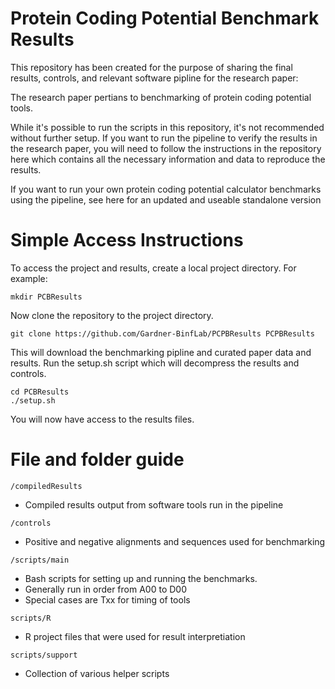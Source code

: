 # Protein Coding Potential Benchmark Results

This repository has been created for the purpose of sharing the final results, controls, and relevant software pipline for the research paper: <insert link>

The research paper pertians to benchmarking of protein coding potential tools.

While it's possible to run the scripts in this repository, it's not recommended without further setup. If you want to run the pipeline to verify the results in the research paper, you will need to follow the instructions in the repository here <insert verificationPipelineRepository> which contains all the necessary information and data to reproduce the results.

If you want to run your own protein coding potential calculator benchmarks using the pipeline, see here for an updated and useable standalone version <insert standaloneRepository>


# Simple Access Instructions

To access the project and results, create a local project directory. For example:
```
mkdir PCBResults
```

Now clone the repository to the project directory.
```
git clone https://github.com/Gardner-BinfLab/PCPBResults PCPBResults
```

This will download the benchmarking pipline and curated paper data and results.
Run the setup.sh script which will decompress the results and controls.
```
cd PCBResults
./setup.sh
```

You will now have access to the results files.


# File and folder guide
```
/compiledResults
```
- Compiled results output from software tools run in the pipeline
```
/controls
```
- Positive and negative alignments and sequences used for benchmarking
```
/scripts/main
```
- Bash scripts for setting up and running the benchmarks.
- Generally run in order from A00 to D00
- Special cases are Txx for timing of tools
```
scripts/R
```
- R project files that were used for result interpretiation
```
scripts/support
```
- Collection of various helper scripts

